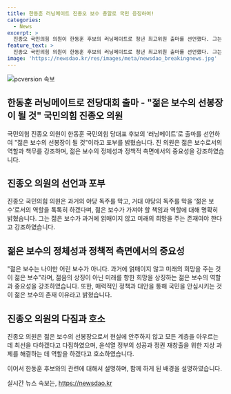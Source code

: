 ```yaml
---
title: 한동훈 러닝메이트 진종오 보수 총알로 국민 응징하여!
categories:
  - News
excerpt: >
  진종오 국민의힘 의원이 한동훈 후보의 러닝메이트로 청년 최고위원 출마를 선언했다. 그는 젊은 보수로 거대 야당의 독주를 막고 국민을 안심시키는 것이 중요하다고 강조했다. 또한, 과거에 얽매이지 않고 미래의 희망을 주는 젊은 보수의 필요성을 강조하며, 현실에 안주하지 않고 참여와 소통을 통해 모든 계층을 아우르는 정책으로 국민을 안심시키겠다고 밝혔다. 함께 출마할 한동훈 후보와의 연락과 관련하여는 정치적인 맥락이 아닌 러닝메이트로 제안을 받은 것이며, 이에 승낙한 것으로 설명했다.
feature_text: >
  진종오 국민의힘 의원이 한동훈 후보의 러닝메이트로 청년 최고위원 출마를 선언했다. 그는 젊은 보수로 거대 야당의 독주를 막고 국민을 안심시키는 것이 중요하다고 강조했다. 또한, 과거에 얽매이지 않고 미래의 희망을 주는 젊은 보수의 필요성을 강조하며, 현실에 안주하지 않고 참여와 소통을 통해 모든 계층을 아우르는 정책으로 국민을 안심시키겠다고 밝혔다. 함께 출마할 한동훈 후보와의 연락과 관련하여는 정치적인 맥락이 아닌 러닝메이트로 제안을 받은 것이며, 이에 승낙한 것으로 설명했다.
image: 'https://newsdao.kr/res/images/meta/newsdao_breakingnews.jpg'
---
```


<p><img src="https://newsdao.kr/res/images/meta/newsdao_breakingnews.jpg" alt="pcversion 속보" /></p>

<h2 data-ke-size="size26">한동훈 러닝메이트로 전당대회 출마 - "젊은 보수의 선봉장이 될 것" 국민의힘 진종오 의원</h2>

<p data-ke-size="size16"> 국민의힘 진종오 의원이 한동훈 국민의힘 당대표 후보의 ‘러닝메이트’로 출마를 선언하여 "젊은 보수의 선봉장이 될 것"이라고 포부를 밝혔습니다. 진 의원은 젊은 보수로서의 역할과 책무를 강조하며, 젊은 보수의 정체성과 정책적 측면에서의 중요성을 강조하였습니다.</p>

<h2 data-ke-size="size26">진종오 의원의 선언과 포부</h2>

<p data-ke-size="size16">진종오 국민의힘 의원은 과거의 야당 독주를 막고, 거대 야당의 독주를 막을 ‘젊은 보수’로서의 역할을 톡톡히 하겠다며, 젊은 보수가 가져야 할 책임과 역할에 대해 명확히 밝혔습니다. 그는 젊은 보수가 과거에 얽매이지 않고 미래의 희망을 주는 존재여야 한다고 강조하였습니다.</p>

<h2 data-ke-size="size26">젊은 보수의 정체성과 정책적 측면에서의 중요성</h2>

<p data-ke-size="size16">"젊은 보수는 나이만 어린 보수가 아니다. 과거에 얽매이지 않고 미래의 희망을 주는 것이 젊은 보수"라며, 젊음의 상징이 아닌 미래를 향한 희망을 상징하는 젊은 보수의 역할과 중요성을 강조하였습니다. 또한, 매력적인 정책과 대안을 통해 국민을 안심시키는 것이 젊은 보수의 존재 이유라고 밝혔습니다.</p>

<h2 data-ke-size="size26">진종오 의원의 다짐과 호소</h2>

<p data-ke-size="size16">진종오 의원은 젊은 보수의 선봉장으로서 현실에 안주하지 않고 모든 계층을 아우르는 데 최선을 다하겠다고 다짐하였으며, 윤석열 정부의 성공과 정권 재창출을 위한 지상 과제를 해결하는 데 역할을 하겠다고 호소하였습니다.</p>

<p>이어서 한동훈 후보와의 관련에 대해서 설명하며, 함께 하게 된 배경을 설명하였습니다.</p>
실시간 뉴스 속보는, <a href="https://newsdao.kr" rel="dofollow">https://newsdao.kr</a>


